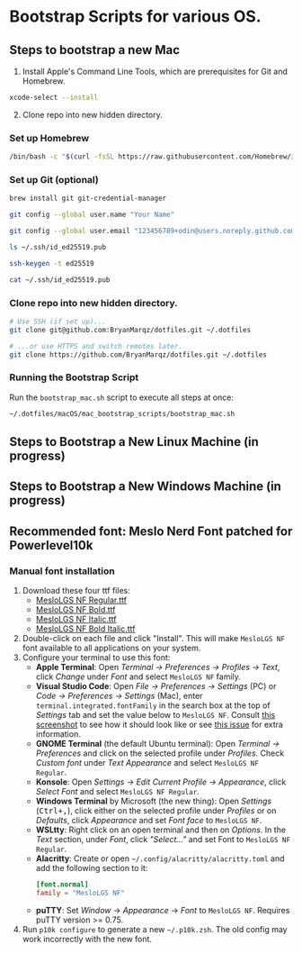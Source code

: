 # Bootstrap Scripts for various OS.

## Steps to bootstrap a new Mac

1. Install Apple's Command Line Tools, which are prerequisites for Git and Homebrew.

```sh
xcode-select --install
```

2. Clone repo into new hidden directory.

### Set up Homebrew

```sh
/bin/bash -c "$(curl -fsSL https://raw.githubusercontent.com/Homebrew/install/HEAD/install.sh)"
```

### Set up Git (optional)

```sh
brew install git git-credential-manager
```

```sh
git config --global user.name "Your Name"
```

```sh
git config --global user.email "123456789+odin@users.noreply.github.com" # Remember to use your own private GitHub email here.
```

```sh
ls ~/.ssh/id_ed25519.pub
```

```sh
ssh-keygen -t ed25519
```

```sh
cat ~/.ssh/id_ed25519.pub
```

### Clone repo into new hidden directory.

```sh
# Use SSH (if set up)...
git clone git@github.com:BryanMarqz/dotfiles.git ~/.dotfiles
```

```sh
# ...or use HTTPS and switch remotes later.
git clone https://github.com/BryanMarqz/dotfiles.git ~/.dotfiles
```

### Running the Bootstrap Script

Run the `bootstrap_mac.sh` script to execute all steps at once:

```sh
~/.dotfiles/macOS/mac_bootstrap_scripts/bootstrap_mac.sh
```

## Steps to Bootstrap a New Linux Machine (in progress)

## Steps to Bootstrap a New Windows Machine (in progress)

## Recommended font: Meslo Nerd Font patched for Powerlevel10k

### Manual font installation

1. Download these four ttf files:
   - [MesloLGS NF Regular.ttf](
       https://github.com/romkatv/powerlevel10k-media/raw/master/MesloLGS%20NF%20Regular.ttf)
   - [MesloLGS NF Bold.ttf](
       https://github.com/romkatv/powerlevel10k-media/raw/master/MesloLGS%20NF%20Bold.ttf)
   - [MesloLGS NF Italic.ttf](
       https://github.com/romkatv/powerlevel10k-media/raw/master/MesloLGS%20NF%20Italic.ttf)
   - [MesloLGS NF Bold Italic.ttf](
       https://github.com/romkatv/powerlevel10k-media/raw/master/MesloLGS%20NF%20Bold%20Italic.ttf)
2. Double-click on each file and click "Install". This will make `MesloLGS NF` font available to all
   applications on your system.
3. Configure your terminal to use this font:
   - **Apple Terminal**: Open *Terminal → Preferences → Profiles → Text*, click *Change* under *Font*
     and select `MesloLGS NF` family.
   - **Visual Studio Code**: Open *File → Preferences → Settings* (PC) or
     *Code → Preferences → Settings* (Mac), enter `terminal.integrated.fontFamily` in the search box at
     the top of *Settings* tab and set the value below to `MesloLGS NF`.
     Consult [this screenshot](
       https://raw.githubusercontent.com/romkatv/powerlevel10k-media/389133fb8c9a2347929a23702ce3039aacc46c3d/visual-studio-code-font-settings.jpg)
     to see how it should look like or see [this issue](
       https://github.com/romkatv/powerlevel10k/issues/671) for extra information.
   - **GNOME Terminal** (the default Ubuntu terminal): Open *Terminal → Preferences* and click on the
     selected profile under *Profiles*. Check *Custom font* under *Text Appearance* and select
     `MesloLGS NF Regular`.
   - **Konsole**: Open *Settings → Edit Current Profile → Appearance*, click *Select Font* and select
     `MesloLGS NF Regular`.
   - **Windows Terminal** by Microsoft (the new thing): Open *Settings* (<kbd>Ctrl+,</kbd>), click
     either on the selected profile under *Profiles* or on *Defaults*, click *Appearance* and set
     *Font face* to `MesloLGS NF`.
   - **WSLtty**: Right click on an open terminal and then on *Options*. In the *Text* section, under
     *Font*, click *"Select..."* and set Font to `MesloLGS NF Regular`.
   - **Alacritty**: Create or open `~/.config/alacritty/alacritty.toml` and add the following
     section to it:
     ```toml
     [font.normal]
     family = "MesloLGS NF"
     ```
   - **puTTY**: Set *Window* → *Appearance* → *Font* to `MesloLGS NF`. Requires puTTY
     version >= 0.75.
4. Run `p10k configure` to generate a new `~/.p10k.zsh`. The old config may work
   incorrectly with the new font.
